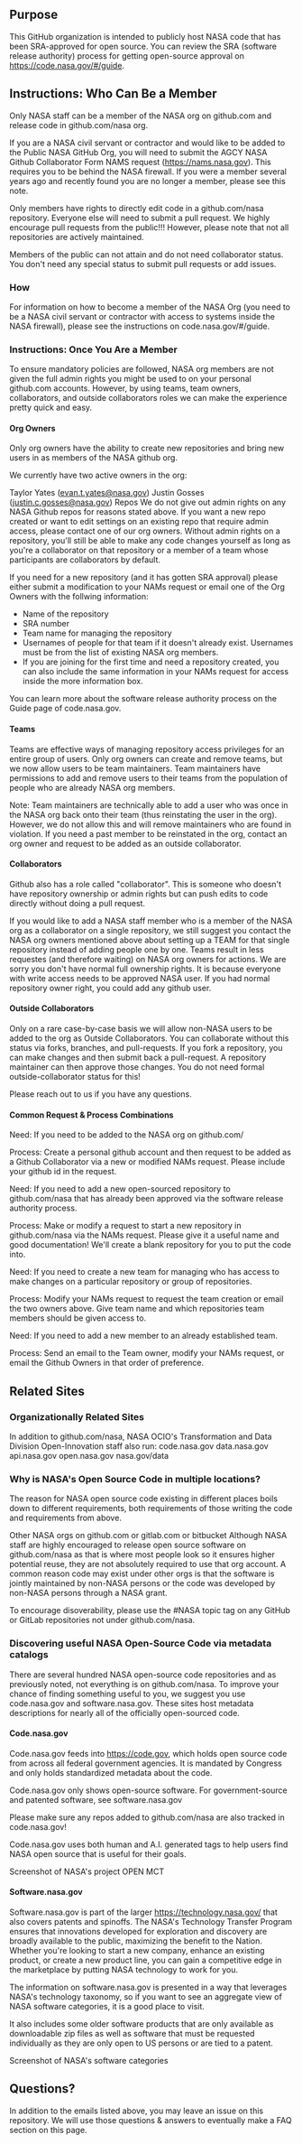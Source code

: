 ## Purpose
This GitHub organization is intended to publicly host NASA code that has been SRA-approved for open source. You can review the SRA (software release authority) process for getting open-source approval on https://code.nasa.gov/#/guide.

## Instructions: Who Can Be a Member
Only NASA staff can be a member of the NASA org on github.com and release code in github.com/nasa org.

If you are a NASA civil servant or contractor and would like to be added to the Public NASA GitHub Org, you will need to submit the AGCY NASA Github Collaborator Form NAMS request (https://nams.nasa.gov). This requires you to be behind the NASA firewall. If you were a member several years ago and recently found you are no longer a member, please see this note.

Only members have rights to directly edit code in a github.com/nasa repository. Everyone else will need to submit a pull request. We highly encourage pull requests from the public!!! However, please note that not all repositories are actively maintained.

Members of the public can not attain and do not need collaborator status. You don't need any special status to submit pull requests or add issues.

### How
For information on how to become a member of the NASA Org (you need to be a NASA civil servant or contractor with access to systems inside the NASA firewall), please see the instructions on code.nasa.gov/#/guide.

### Instructions: Once You Are a Member
To ensure mandatory policies are followed, NASA org members are not given the full admin rights you might be used to on your personal github.com accounts. However, by using teams, team owners, collaborators, and outside collaborators roles we can make the experience pretty quick and easy.

#### Org Owners
Only org owners have the ability to create new repositories and bring new users in as members of the NASA github org.

We currently have two active owners in the org:

Taylor Yates (evan.t.yates@nasa.gov)
Justin Gosses (justin.c.gosses@nasa.gov)
Repos
We do not give out admin rights on any NASA Github repos for reasons stated above. If you want a new repo created or want to edit settings on an existing repo that require admin access, please contact one of our org owners. Without admin rights on a repository, you'll still be able to make any code changes yourself as long as you're a collaborator on that repository or a member of a team whose participants are collaborators by default.

If you need for a new repository (and it has gotten SRA approval) please either submit a modification to your NAMs request or email one of the Org Owners with the follwing information:

- Name of the repository
- SRA number
- Team name for managing the repository
- Usernames of people for that team if it doesn't already exist. Usernames must be from the list of existing NASA org members.
- If you are joining for the first time and need a repository created, you can also include the same information in your NAMs request for access inside the more information box.

You can learn more about the software release authority process on the Guide page of code.nasa.gov.

#### Teams
Teams are effective ways of managing repository access privileges for an entire group of users. Only org owners can create and remove teams, but we now allow users to be team maintainers. Team maintainers have permissions to add and remove users to their teams from the population of people who are already NASA org members.

Note: Team maintainers are technically able to add a user who was once in the NASA org back onto their team (thus reinstating the user in the org). However, we do not allow this and will remove maintainers who are found in violation. If you need a past member to be reinstated in the org, contact an org owner and request to be added as an outside collaborator.

#### Collaborators
Github also has a role called "collaborator". This is someone who doesn't have repository ownership or admin rights but can push edits to code directly without doing a pull request.

If you would like to add a NASA staff member who is a member of the NASA org as a collaborator on a single repository, we still suggest you contact the NASA org owners mentioned above about setting up a TEAM for that single repository instead of adding people one by one. Teams result in less requestes (and therefore waiting) on NASA org owners for actions. We are sorry you don't have normal full ownership rights. It is because everyone with write access needs to be approved NASA user. If you had normal repository owner right, you could add any github user.

#### Outside Collaborators
Only on a rare case-by-case basis we will allow non-NASA users to be added to the org as Outside Collaborators. You can collaborate without this status via forks, branches, and pull-requests. If you fork a repository, you can make changes and then submit back a pull-request. A repository maintainer can then approve those changes. You do not need formal outside-collaborator status for this!

Please reach out to us if you have any questions.

#### Common Request & Process Combinations
Need: If you need to be added to the NASA org on github.com/

Process: Create a personal github account and then request to be added as a Github Collaborator via a new or modified NAMs request. Please include your github id in the request.

Need: If you need to add a new open-sourced repository to github.com/nasa that has already been approved via the software release authority process.

Process: Make or modify a request to start a new repository in github.com/nasa via the NAMs request. Please give it a useful name and good documentation! We'll create a blank repository for you to put the code into.

Need: If you need to create a new team for managing who has access to make changes on a particular repository or group of repositories.

Process: Modify your NAMs request to request the team creation or email the two owners above. Give team name and which repositories team members should be given access to.

Need: If you need to add a new member to an already established team.

Process: Send an email to the Team owner, modify your NAMs request, or email the Github Owners in that order of preference.

## Related Sites
### Organizationally Related Sites
In addition to github.com/nasa, NASA OCIO's Transformation and Data Division Open-Innovation staff also run:
code.nasa.gov
data.nasa.gov
api.nasa.gov
open.nasa.gov
nasa.gov/data

### Why is NASA's Open Source Code in multiple locations?
The reason for NASA open source code existing in different places boils down to different requirements, both requirements of those writing the code and requirements from above.

Other NASA orgs on github.com or gitlab.com or bitbucket
Although NASA staff are highly encouraged to release open source software on github.com/nasa as that is where most people look so it ensures higher potential reuse, they are not absolutely required to use that org account. A common reason code may exist under other orgs is that the software is jointly maintained by non-NASA persons or the code was developed by non-NASA persons through a NASA grant.

To encourage disoverability, please use the #NASA topic tag on any GitHub or GitLab repositories not under github.com/nasa.

### Discovering useful NASA Open-Source Code via metadata catalogs
There are several hundred NASA open-source code repositories and as previously noted, not everything is on github.com/nasa. To improve your chance of finding something useful to you, we suggest you use code.nasa.gov and software.nasa.gov. These sites host metadata descriptions for nearly all of the officially open-sourced code.

#### Code.nasa.gov
Code.nasa.gov feeds into https://code.gov, which holds open source code from across all federal government agencies. It is mandated by Congress and only holds standardized metadata about the code.

Code.nasa.gov only shows open-source software. For government-source and patented software, see software.nasa.gov

Please make sure any repos added to github.com/nasa are also tracked in code.nasa.gov!

Code.nasa.gov uses both human and A.I. generated tags to help users find NASA open source that is useful for their goals.

Screenshot of NASA's project OPEN MCT

#### Software.nasa.gov

Software.nasa.gov is part of the larger https://technology.nasa.gov/ that also covers patents and spinoffs. The NASA's Technology Transfer Program ensures that innovations developed for exploration and discovery are broadly available to the public, maximizing the benefit to the Nation. Whether you're looking to start a new company, enhance an existing product, or create a new product line, you can gain a competitive edge in the marketplace by putting NASA technology to work for you.

The information on software.nasa.gov is presented in a way that leverages NASA's technology taxonomy, so if you want to see an aggregate view of NASA software categories, it is a good place to visit.

It also includes some older software products that are only available as downloadable zip files as well as software that must be requested individually as they are only open to US persons or are tied to a patent.

Screenshot of NASA's software categories


## Questions?
In addition to the emails listed above, you may leave an issue on this repository. We will use those questions & answers to eventually make a FAQ section on this page.

